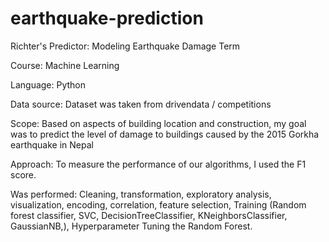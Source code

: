 # earthquake-prediction
Richter's Predictor: Modeling Earthquake Damage Term  

Course:  Machine Learning 

Language: Python

Data source: Dataset was taken from drivendata / competitions 

Scope: Based on aspects of building location and construction, my goal was to predict the level of damage to buildings caused by the 2015 Gorkha earthquake in Nepal 

Approach: To measure the performance of our algorithms, I used the F1 score. 

Was performed: 
Cleaning, transformation, exploratory analysis, visualization, encoding, correlation, feature selection, 
Training (Random forest classifier, SVC, DecisionTreeClassifier, KNeighborsClassifier, GaussianNB,), Hyperparameter Tuning the Random Forest. 

